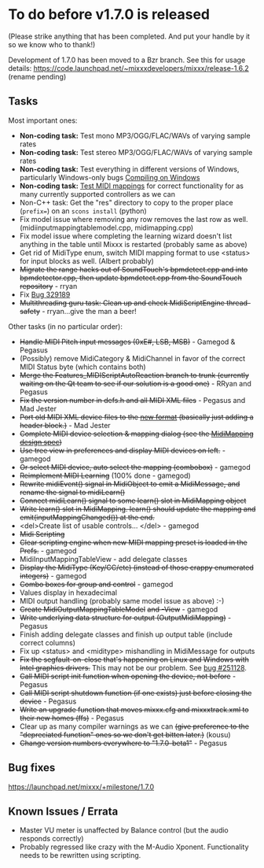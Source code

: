 # To do before v1.7.0 is released

(Please strike anything that has been completed. And put your handle by
it so we know who to thank\!)

Development of 1.7.0 has been moved to a Bzr branch. See this for usage
details:
<https://code.launchpad.net/~mixxxdevelopers/mixxx/release-1.6.2>
(rename pending)

## Tasks

Most important ones:

  - **Non-coding task:** Test mono MP3/OGG/FLAC/WAVs of varying sample
    rates
  - **Non-coding task:** Test stereo MP3/OGG/FLAC/WAVs of varying sample
    rates
  - **Non-coding task:** Test everything in different versions of
    Windows, particularly Windows-only bugs [Compiling on
    Windows](compiling_on_windows)
  - **Non-coding task:** [Test MIDI
    mappings](Supported%20Controller%20Test%20Grid) for correct
    functionality for as many currently supported controllers as we can
  - Non-C++ task: Get the "res" directory to copy to the proper place
    (`prefix=`) on an `scons install` (python)
  - Fix model issue where removing any row removes the last row as well.
    (midiinputmappingtablemodel.cpp, midimapping.cpp)
  - Fix model issue where completing the learning wizard doesn't list
    anything in the table until Mixxx is restarted (probably same as
    above)
  - Get rid of MidiType enum, switch MIDI mapping format to use
    \<status\> for input blocks as well. (Albert probably)
  - ~~Migrate the range hacks out of SoundTouch's bpmdetect.cpp and into
    bpmdetector.cpp, then update bpmdetect.cpp from the SoundTouch
    repository~~ - rryan
  - Fix [Bug 329189](https://bugs.launchpad.net/mixxx/+bug/329189)
  - ~~Multithreading guru task: Clean up and check MidiScriptEngine
    thread-safety~~ - rryan...give the man a beer\!

Other tasks (in no particular order):

  - ~~Handle MIDI Pitch input messages (0xE\#, LSB, MSB)~~ - Gamegod &
    Pegasus
  - (Possibly) remove MidiCategory & MidiChannel in favor of the correct
    MIDI Status byte (which contains both)
  - ~~Merge the Features\_MIDIScriptAutoReaction branch to trunk
    (currently waiting on the Qt team to see if our solution is a good
    one)~~ - RRyan and Pegasus
  - ~~Fix the version number in defs.h and all MIDI XML files~~ -
    Pegasus and Mad Jester
  - ~~Port old MIDI XML device files to the [new
    format](midi_controller_mapping_file_format) (basically just adding
    a header block.)~~ - Mad Jester
  - ~~Complete MIDI device selection & mapping dialog (see the
    [MidiMapping design
    spec](midi_scripting#midi_mapping_object_design_spec))~~
  - ~~Use tree view in preferences and display MIDI devices on left.~~ -
    gamegod
  - ~~Or select MIDI device, auto select the mapping (combobox)~~ -
    gamegod
  - ~~Reimplement MIDI Learning~~ (100% done - gamegod)
  - ~~Rewrite midiEvent() signal in MidiObject to emit a MidiMessage,
    and rename the signal to midiLearn()~~
  - ~~Connect midiLearn() signal to some learn() slot in MidiMapping
    object~~
  - ~~Write learn() slot in MidiMapping. learn() should update the
    mapping and emit(inputMappingChanged()) at the end.~~
  - \<del\>Create list of usable controls... \</del\> - gamegod
  - ~~Midi Scripting~~
  - ~~Clear scripting engine when new MIDI mapping preset is loaded in
    the Prefs.~~ - gamegod
  - MidiInputMappingTableView - add delegate classes
  - ~~Display the MidiType (Key/CC/etc) (instead of those crappy
    enumerated integers)~~ - gamegod
  - ~~Combo boxes for group and control~~ - gamegod
  - Values display in hexadecimal
  - MIDI output handling (probably same model issue as above) :-)
  - ~~Create MidiOutputMappingTableModel~~ ~~and -View~~ - gamegod
  - ~~Write underlying data structure for output (OutputMidiMapping)~~ -
    Pegasus
  - Finish adding delegate classes and finish up output table (include
    correct columns)
  - Fix up \<status\> and \<miditype\> mishandling in MidiMessage for
    outputs
  - ~~Fix the segfault-on-close that's happening on Linux and Windows
    with Intel graphics drivers.~~ This may not be our problem. See [bug
    \#251128](https://bugs.launchpad.net/bugs/251128).
  - ~~Call MIDI script init function when opening the device, not
    before~~ - Pegasus
  - ~~Call MIDI script shutdown function (if one exists) just before
    closing the device~~ - Pegasus
  - ~~Write an upgrade function that moves mixxx.cfg and mixxxtrack.xml
    to their new homes (ffs)~~ - Pegasus
  - Clear up as many compiler warnings as we can ~~(give preference to
    the "depreciated function" ones so we don't get bitten later.)~~
    (kousu)
  - ~~Change version numbers everywhere to "1.7.0-beta1"~~ - Pegasus

## Bug fixes

<https://launchpad.net/mixxx/+milestone/1.7.0>

## Known Issues / Errata

  - Master VU meter is unaffected by Balance control (but the audio
    responds correctly)
  - Probably regressed like crazy with the M-Audio Xponent.
    Functionality needs to be rewritten using scripting.
